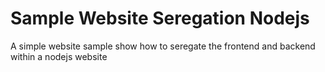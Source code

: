 # Sample Website Seregation Nodejs
A simple website sample show how to seregate the frontend and backend within a nodejs website
